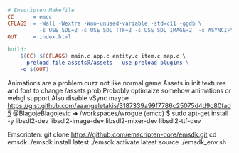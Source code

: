 ```makefile
# Emscripten Makefile
CC      = emcc
CFLAGS  = -Wall -Wextra -Wno-unused-variable -std=c11 -ggdb \
          -s USE_SDL=2 -s USE_SDL_TTF=2 -s USE_SDL_IMAGE=2  -s ASYNCIFY -O2
OUT     = index.html

build:
	$(CC) $(CFLAGS) main.c app.c entity.c item.c map.c \
	--preload-file assets@/assets --use-preload-plugins \
	-o $(OUT)
```
Animations are a problem cuzz not like normal game 
Assets in init textures and font to change /assets prob
Probobly optimaize somehow animations or webgl support
Also disable vSync maybe
https://gist.github.com/aaangeletakis/3187339a99f7786c25075d4d9c80fad5
@BlagojeBlagojevic ➜ /workspaces/wrogue (emcc) $ sudo apt-get install -y libsdl2-dev libsdl2-image-dev libsdl2-mixer-dev libsdl2-ttf-dev

Emscripten: 
git clone https://github.com/emscripten-core/emsdk.git
cd emsdk
./emsdk install latest
./emsdk activate latest
source ./emsdk_env.sh
